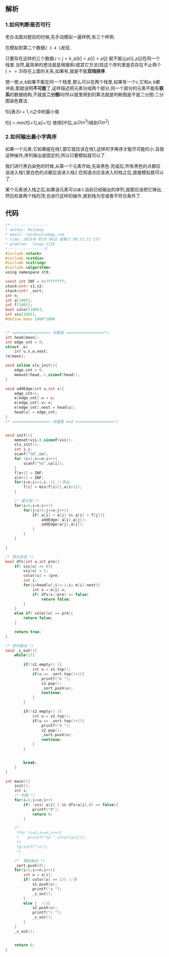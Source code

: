 ## 解析

### 1.如何判断是否可行

老办法面对题目的时候,先手动模拟一遍样例,有三个样例.

在模拟到第二个数据`2 3 4 1`发现,

只要存在这样的三个数据:$i < j < k,p[k]< p[i] <p[j]$ 就不能让$p[i],p[j]$在同一个栈里.当然,最简单的想法就是用搜索(或其它方法)找这个序列里是否存在不止两个($>=3$)存在上面的关系,如果有,就是不能**双栈排序**.

想一想,$a,b$如果不能在同一个栈里,那么可以在两个栈里,如果有一个$c$,它和$a,b$都冲突,那就说明**不可能**了,这样描述把元素分成两个部分,同一个部分的元素不能有**联系**的数据结构,不就是**二分图**吗!所以就里用到的算法就是判断图是不是二分图:二分图染色算法.


f[i]表示$i+1,n$之中的最小值

f[i] = min\{f[i+1],a[i+1]\}
使用DP后,从$O(n^3)$降到$O(n^2)$



### 2.如何输出最小字典序

如果一个元素,它如果能在栈1,那它就应该在栈1,这样的字典序才能尽可能的小.且按这种操作,序列输出是固定的,所以只要模拟就可以了.

我们进行黑白染色的时候,从第一个元素开始,先染黑色.完成后,所有黑色的点都应该进入栈1,那白色的点都应该进入栈2.在知道点应该进入的栈之后,直接模拟就可以了.

某个元素进入栈之后,如果该元素可以`接入`当前已经输出的序列,就那应该把它弹出,然后检查两个栈的顶,也进行这样的操作,直到栈为空或者不符合条件了.

## 代码

```c
/*-----------------
* author: Rainboy
* email: rainboylvx@qq.com
* time: 2019年 05月 08日 星期三 09:51:11 CST
* problem:  luogu-1155
*----------------*/
#include <stack>
#include <cstdio>
#include <cstring>
#include <algorithm>
using namespace std;

const int INF = 0x7fffffff;
stack<int> s1,s2;
stack<int> _sort;
int n;
int a[1005];
int f[1005];
bool color[1005];
int vis[1005];
#define maxn 1000*1000


/* ================= 向量星 =================*/
int head[maxn];
int edge_cnt = 0;
struct _e{
    int u,v,w,next;
}e[maxn];

void inline xlx_init(){
    edge_cnt = 0;
    memset(head,-1,sizeof(head));
}

void addEdge(int u,int v){
    edge_cnt++;
    e[edge_cnt].u = u;
    e[edge_cnt].v= v;
    e[edge_cnt].next = head[u];
    head[u] = edge_cnt;
}
/* ================= 向量星 end =================*/


void init(){
    memset(vis,0,sizeof(vis));
    xlx_init();
    int i,j;
    scanf("%d",&n);
    for (i=1;i<=n;i++){
        scanf("%d",&a[i]);
    }
    f[n+1] = INF;
    a[n+1] = INF;
    for(i=n;i>=1;i--){ //求dp
        f[i] = min(f[i+1],a[i+1]);
    }

    /* 建立图 */
    for(i=1;i<n;i++){
        for(j=i+1;j<=n;j++){
            if( a[i] < a[j] && a[i] > f[j]){
                addEdge( a[i],a[j]);
                addEdge(a[j],a[i]);
            }
        }
    }

}

/* 黑白染色 */
bool dfs(int u,int pre){
    if( vis[u] == 0){
        vis[u] = 1;
        color[u] = !pre;
        int i;
        for(i=head[u];i!=-1;i= e[i].next){
            int v = e[i].v;
            if( dfs(v,!pre) == false)
                return false;
        }
    }
    else if( color[u] == pre){
        return false;
    }

    return true;
}

/* 序列输出 */
void _s_out(){
    while(1){
        
        if(!s1.empty() ){
            int u = s1.top();
            if(u == _sort.top()+1){
                printf("b ");
                s1.pop();
                _sort.push(u);
                continue;
            }
        }

        if(!s2.empty() ){
            int u = s2.top();
            if(u == _sort.top()+1){
                printf("d ");
                s2.pop();
                _sort.push(u);
                continue;
            }
        }


        break;
    }
}

int main(){
    init();
    int i;
    /* 判断 */
    for(i=1;i<=n;i++)
        if( !vis[ a[i] ] && dfs(a[i],0) == false){
            printf("0");
            return 0;
        }

    /*
     *for (i=1;i<=n;i++){
     *    printf("%d ",color[a[i]]);
     *}
     *printf("\n");
     */

    /*  模拟输出 */
    _sort.push(0);
    for(i=1;i<=n;i++){
        int u = a[i];
        if( color[u] == 1){ //黑
            s1.push(u);
            printf("a ");
            _s_out();
        }
        else {  //白
            s2.push(u);
            printf("c ");
            _s_out();
        }
    }
    _s_out();


    return 0;
}
```
